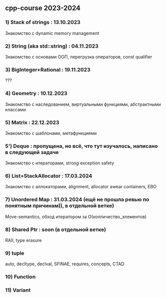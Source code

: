 ## cpp-course 2023-2024


### 1) Stack of strings : 13.10.2023

Знакомство с dynamic memory management

### 2) String (aka std::string) : 04.11.2023
Знакомство с основами ООП, перегрузка операторов, const qualifier

### 3) BigInteger+Rational : 19.11.2023
???

### 4) Geometry : 10.12.2023
Знакомство с наследованием, виртуальными функциями, абстрактными классами

### 5) Matrix : 22.12.2023
Знакомство с шаблонами, метафункциями

### 5') Deque : пропущена, но всё, что тут изучалось, написано в следующей задаче
Знакомство с итераторами, strong exception safety

### 6) List+StackAllocator : 17.03.2024
Знакомство с аллокаторами, alignment, allocator awear containers, EBO

### 7) Unordered Map : 31.03.2024 (ещё не прошла ревью по понятным причинам)), в отдельной ветке)
Move-semantics, обход итератором за O(колличество_элементов)

### 8) Shared Ptr : soon (в отдельной ветке)
RAII, type erasure

### 9) tuple
auto, decltype, declval, SFINAE, requires, concepts, CTAD

### 10) Function

### 11) Variant


